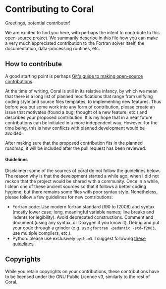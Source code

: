 # Contributing to Coral

Greetings, potential contributor!

We are excited to find you here, with perhaps the intent to contribute to this open-source project. We summarily describe in this file how you can make a very much appreciated contribution to the Fortran solver itself, the documentation, data-processing routines, etc.



## How to contribute

A good starting point is perhaps [Git's guide to making open-source contributions](https://opensource.guide/how-to-contribute/).

At the time of writing, Coral is still in its relative infancy, by which we mean that there is a long list of planned modifications
that range from unifying coding style and source files templates, to implementing new features. Thus before you put some work into 
any form of contribution, please create an issue that motivates (found a bug; thought of a new feature; etc.) and describes your proposed contribution.
It is my hope that in a near future contributions can be initiated in a more independent way. However, for the time being, this is how 
conflicts with planned development would be avoided.

After making sure that the proposed contribution fits in the planned roadmap, it will be included after the pull request has been reviewed.

#### Guidelines
Disclaimer: some of the sources of coral do not follow the guidelines below. The reason why is that the development started a while ago, 
when I did not reckon that the project would be shared with a community. Once in a while, I clean one of these ancient sources so that it
follows a better coding hygiene, but there remains some files with poor syntax style. Nonetheless, please follow a few guidelines for new contributions:
+ Fortran code: Use modern fortran standard (f90 to f2008) and syntax (mostly lower case; long, meaningful variable names; line breaks and indents for legibility). Avoid deprecated constructions. 
 Comment and document (using any syntax, or Doxygen if you know it). Debug and put your code through a grinder (e.g. use `gfortran -pedantic -std=f2003`, use multiple compilers, etc.).
+ Python: please use exclusively `python3`. I suggest following [these guidelines](https://www.python.org/dev/peps/pep-0008/)



## Copyrights
While you retain copyrights on your contributions, these contributions have to be licensed under the GNU Public Licence v3, similarly to the rest of Coral. 

